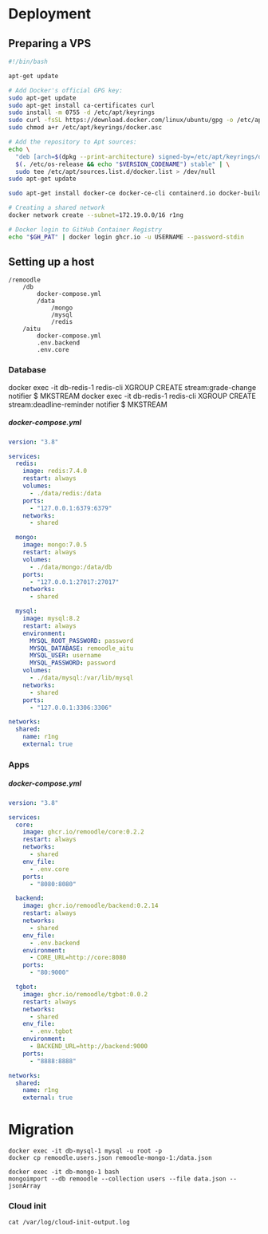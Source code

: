 # Deployment

## Preparing a VPS

```setup.sh
#!/bin/bash

apt-get update

# Add Docker's official GPG key:
sudo apt-get update
sudo apt-get install ca-certificates curl
sudo install -m 0755 -d /etc/apt/keyrings
sudo curl -fsSL https://download.docker.com/linux/ubuntu/gpg -o /etc/apt/keyrings/docker.asc
sudo chmod a+r /etc/apt/keyrings/docker.asc

# Add the repository to Apt sources:
echo \
  "deb [arch=$(dpkg --print-architecture) signed-by=/etc/apt/keyrings/docker.asc] https://download.docker.com/linux/ubuntu \
  $(. /etc/os-release && echo "$VERSION_CODENAME") stable" | \
  sudo tee /etc/apt/sources.list.d/docker.list > /dev/null
sudo apt-get update

sudo apt-get install docker-ce docker-ce-cli containerd.io docker-buildx-plugin docker-compose-plugin

# Creating a shared network
docker network create --subnet=172.19.0.0/16 r1ng

# Docker login to GitHub Container Registry
echo "$GH_PAT" | docker login ghcr.io -u USERNAME --password-stdin
```

## Setting up a host

```
/remoodle
    /db
        docker-compose.yml
        /data
            /mongo
            /mysql
            /redis
    /aitu
        docker-compose.yml
        .env.backend
        .env.core
```

### Database

docker exec -it db-redis-1 redis-cli XGROUP CREATE stream:grade-change notifier $ MKSTREAM
docker exec -it db-redis-1 redis-cli XGROUP CREATE stream:deadline-reminder notifier $ MKSTREAM

##### docker-compose.yml

```yml
version: "3.8"

services:
  redis:
    image: redis:7.4.0
    restart: always
    volumes:
      - ./data/redis:/data
    ports:
      - "127.0.0.1:6379:6379"
    networks:
      - shared

  mongo:
    image: mongo:7.0.5
    restart: always
    volumes:
      - ./data/mongo:/data/db
    ports:
      - "127.0.0.1:27017:27017"
    networks:
      - shared

  mysql:
    image: mysql:8.2
    restart: always
    environment:
      MYSQL_ROOT_PASSWORD: password
      MYSQL_DATABASE: remoodle_aitu
      MYSQL_USER: username
      MYSQL_PASSWORD: password
    volumes:
      - ./data/mysql:/var/lib/mysql
    networks:
      - shared
    ports:
      - "127.0.0.1:3306:3306"

networks:
  shared:
    name: r1ng
    external: true
```

### Apps

##### docker-compose.yml

```yml
version: "3.8"

services:
  core:
    image: ghcr.io/remoodle/core:0.2.2
    restart: always
    networks:
      - shared
    env_file:
      - .env.core
    ports:
      - "8080:8080"

  backend:
    image: ghcr.io/remoodle/backend:0.2.14
    restart: always
    networks:
      - shared
    env_file:
      - .env.backend
    environment:
      - CORE_URL=http://core:8080
    ports:
      - "80:9000"

  tgbot:
    image: ghcr.io/remoodle/tgbot:0.0.2
    restart: always
    networks:
      - shared
    env_file:
      - .env.tgbot
    environment:
      - BACKEND_URL=http://backend:9000
    ports:
      - "8888:8888"

networks:
  shared:
    name: r1ng
    external: true
```

# Migration

`docker exec -it db-mysql-1 mysql -u root -p`  
`docker cp remoodle.users.json remoodle-mongo-1:/data.json`

`docker exec -it db-mongo-1 bash`  
`mongoimport --db remoodle --collection users --file data.json --jsonArray`

### Cloud init

`cat /var/log/cloud-init-output.log`
